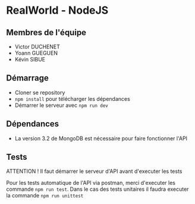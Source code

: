 # RealWorld - NodeJS

## Membres de l'équipe

- Victor DUCHENET
- Yoann GUEGUEN
- Kévin SIBUE

## Démarrage

* Cloner se repository
* `npm install` pour télécharger les dépendances
* Démarrer le serveur avec `npm run dev`

## Dépendances

- La version 3.2 de MongoDB est nécessaire pour faire fonctionner l'API

## Tests

ATTENTION ! Il faut démarrer le serveur d'API avant d'executer les tests

Pour les tests automatique de l'API via postman, merci d'executer les commande `npm run test`. Dans le cas des tests unitaires il faudra executer la commande `npm run unittest`